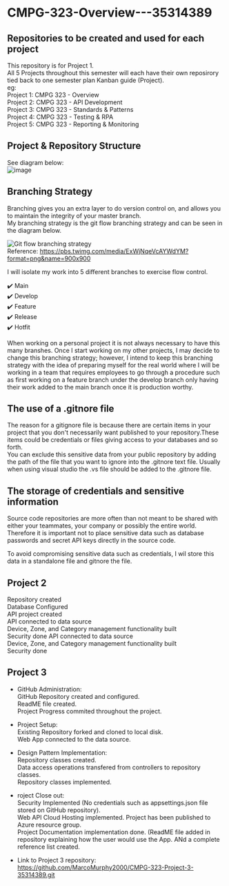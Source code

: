 # CMPG-323-Overview---35314389
## Repositories to be created and used for each project
This repository is for Project 1. <br />
All 5 Projects throughout this semester will each have their own reposirory tied back to one semester plan Kanban guide (Project).<br />
eg: <br />
Project 1: CMPG 323 - Overview <br />
Project 2: CMPG 323 - API Development <br />
Project 3: CMPG 323 - Standards & Patterns <br />
Project 4: CMPG 323 - Testing & RPA <br />
Project 5: CMPG 323 - Reporting & Monitoring <br />

## Project & Repository Structure
See diagram below: <br />
![image](https://user-images.githubusercontent.com/53267265/184188808-f01dd299-0169-4e7b-92ff-2ff9d6915332.png)

## Branching Strategy
Branching gives you an extra layer to do version control on, and allows you to maintain the integrity of your master branch. <br />
My branching strategy is the git flow branching strategy and can be seen in the diagram below.

![Git flow branching strategy](https://user-images.githubusercontent.com/53267265/184179834-49ff60a5-24e1-4de4-aafb-94077b6b89fb.png) <br />
Reference: [https://pbs.twimg.com/media/ExWjNqeVcAYWdYM?format=png&name=900x900 ](https://twitter.com/gitkraken/status/1375184717549539339)

I will isolate my work into 5 different branches to exercise flow control. <br />

✔️ Main <br />
✔️ Develop <br />
✔️ Feature <br />
✔️ Release <br />
✔️ Hotfit <br />

When working on a personal project it is not always necessary to have this many branshes. Once I start working on my other projects, I may decide to change this branching strategy; however, I intend to keep this branching strategy with the idea of preparing myself for the real world where I will be working in a team that requires employees to go through a procedure such as first working on a feature branch under the develop branch only having their work added to the main branch once it is production worthy.

## The use of a .gitnore file
The reason for a gitignore file is because there are certain items in your project that you don't necessarily want published to your repository.These items could be credentials or files giving access to your databases and so forth. <br />
You can exclude this sensitive data from your public repository by adding the path of the file that you want to ignore into the .gitnore text file.
Usually when using visual studio the .vs file should be added to the .gitnore file.

## The storage of credentials and sensitive information
Source code repositories are more often than not meant to be shared with either your teammates, your company or possibly the entire world. Therefore it is important not to place sensitive data such as database passwords and secret API keys directly in the source code. <br />

To avoid compromising sensitive data such as credentials, I wil store this data in a standalone file and gitnore the file.


## Project 2
Repository created<br />
Database Configured<br />
API project created<br />
API connected to data source<br />
Device, Zone, and Category management functionality built<br />
Security done
API connected to data source<br />
Device, Zone, and Category management functionality built<br />
Security done


## Project 3
* GitHub Administration: <br />
GitHub Repository created and configured. <br />
ReadME file created. <br />
Project Progress commited throughout the project. <br />

* Project Setup: <br />
Existing Repository forked and cloned to local disk. <br />
Web App connected to the data source. <br />

* Design Pattern Implementation: <br />
Repository classes created. <br />
Data access operations transfered from controllers to repository classes. <br />
Repository classes implemented. <br />

* roject Close out: <br />
Security Implemented (No credentials such as appsettings.json file stored on GitHub repository). <br />
Web API Cloud Hosting implemented. Project has been published to Azure resource group. <br />
Project Documentation implementation done. (ReadME file added in repository explaining how the user would use the App. ANd a complete reference list created. <br />

* Link to Project 3 repository: <br />
https://github.com/MarcoMurphy2000/CMPG-323-Project-3-35314389.git





